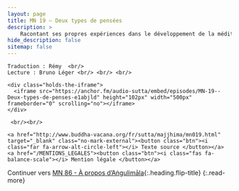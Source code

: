 ```yaml
---
layout: page
title: MN 19 — Deux types de pensées
description: > 
    Racontant ses propres expériences dans le développement de la méditation, le Bouddha explique comment comprendre les pensées nocives et inoffensives, et comment aller au-delà de la pensée complètement. (42&nbsp;min)
hide_description: false
sitemap: false
---
```



<div class="center">

    Traduction : Rémy  <br/>
    Lecture : Bruno Léger <br/> <br/> <br/>

    <div class="holds-the-iframe">
      <iframe src="https://anchor.fm/audio-sutta/embed/episodes/MN-19--Deux-types-de-penses-e1abjld" height="102px" width="500px" frameborder="0" scrolling="no"></iframe>
    </div>
   
     <br/><br/>

    <a href="http://www.buddha-vacana.org/fr/sutta/majjhima/mn019.html" target="_blank" class="no-mark-external"><button class="btn"><i class="far fa-arrow-alt-circle-left"></i> Texte source </button></a>
    <a href="/MENTIONS_LEGALES"><button class="btn"><i class="fas fa-balance-scale"></i> Mention légale </button></a>

</div>

Continuer vers [MN 86 - À propos d’Aṅgulimāla](/MN86.md){:.heading.flip-title}
{:.read-more}

